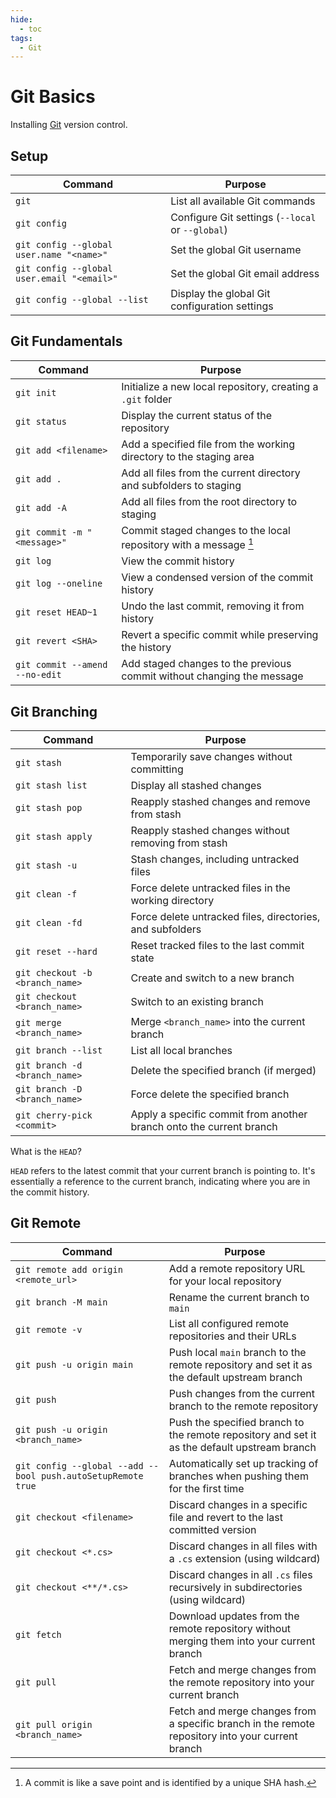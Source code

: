 ```yaml
---
hide:
  - toc
tags:
  - Git
---
```


# Git Basics

Installing [Git]([Git](https://git-scm.com/)) version control.

## Setup

| Command                                    | Purpose                                          |
| ------------------------------------------ | ------------------------------------------------ |
| `git`                                      | List all available Git commands                  |
| `git config`                               | Configure Git settings (`--local` or `--global`) |
| `git config --global user.name "<name>"`   | Set the global Git username                      |
| `git config --global user.email "<email>"` | Set the global Git email address                 |
| `git config --global --list`               | Display the global Git configuration settings    |

## Git Fundamentals

| Command                        | Purpose                                                                |
| ------------------------------ | ---------------------------------------------------------------------- |
| `git init`                     | Initialize a new local repository, creating a `.git` folder            |
| `git status`                   | Display the current status of the repository                           |
| `git add <filename>`           | Add a specified file from the working directory to the staging area    |
| `git add .`                    | Add all files from the current directory and subfolders to staging     |
| `git add -A`                   | Add all files from the root directory to staging                       |
| `git commit -m "<message>"`    | Commit staged changes to the local repository with a message [^1]      |
| `git log`                      | View the commit history                                                |
| `git log --oneline`            | View a condensed version of the commit history                         |
| `git reset HEAD~1`             | Undo the last commit, removing it from history                         |
| `git revert <SHA>`             | Revert a specific commit while preserving the history                  |
| `git commit --amend --no-edit` | Add staged changes to the previous commit without changing the message |

[^1]: A commit is like a save point and is identified by a unique SHA hash.

## Git Branching

| Command                         | Purpose                                                             |
| ------------------------------- | ------------------------------------------------------------------- |
| `git stash`                     | Temporarily save changes without committing                         |
| `git stash list`                | Display all stashed changes                                         |
| `git stash pop`                 | Reapply stashed changes and remove from stash                       |
| `git stash apply`               | Reapply stashed changes without removing from stash                 |
| `git stash -u`                  | Stash changes, including untracked files                            |
| `git clean -f`                  | Force delete untracked files in the working directory               |
| `git clean -fd`                 | Force delete untracked files, directories, and subfolders           |
| `git reset --hard`              | Reset tracked files to the last commit state                        |
| `git checkout -b <branch_name>` | Create and switch to a new branch                                   |
| `git checkout <branch_name>`    | Switch to an existing branch                                        |
| `git merge <branch_name>`       | Merge `<branch_name>` into the current branch                       |
| `git branch --list`             | List all local branches                                             |
| `git branch -d <branch_name>`   | Delete the specified branch (if merged)                             |
| `git branch -D <branch_name>`   | Force delete the specified branch                                   |
| `git cherry-pick <commit>`      | Apply a specific commit from another branch onto the current branch |

What is the `HEAD`? 

`HEAD` refers to the latest commit that your current branch is pointing to. 
It's essentially a reference to the current branch, indicating where you are in the commit history.

## Git Remote

| Command                                                      | Purpose                                                                                          |
| ------------------------------------------------------------ | ------------------------------------------------------------------------------------------------ |
| `git remote add origin <remote_url>`                         | Add a remote repository URL for your local repository                                            |
| `git branch -M main`                                         | Rename the current branch to `main`                                                              |
| `git remote -v`                                              | List all configured remote repositories and their URLs                                           |
| `git push -u origin main`                                    | Push local `main` branch to the remote repository and set it as the default upstream branch      |
| `git push`                                                   | Push changes from the current branch to the remote repository                                    |
| `git push -u origin <branch_name>`                           | Push the specified branch to the remote repository and set it as the default upstream branch     |
| `git config --global --add --bool push.autoSetupRemote true` | Automatically set up tracking of branches when pushing them for the first time                   |
| `git checkout <filename>`                                    | Discard changes in a specific file and revert to the last committed version                      |
| `git checkout <*.cs>`                                        | Discard changes in all files with a `.cs` extension (using wildcard)                             |
| `git checkout <**/*.cs>`                                     | Discard changes in all `.cs` files recursively in subdirectories (using wildcard)                |
| `git fetch`                                                  | Download updates from the remote repository without merging them into your current branch        |
| `git pull`                                                   | Fetch and merge changes from the remote repository into your current branch                      |
| `git pull origin <branch_name>`                              | Fetch and merge changes from a specific branch in the remote repository into your current branch |